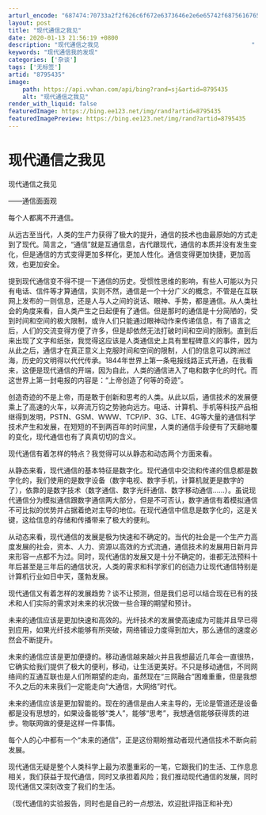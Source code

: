 ```yaml
---
arturl_encode: "687474:70733a2f2f626c6f672e6373646e2e6e65742f687561676562:792f61727469636c652f64657461696c732f38373935343335"
layout: post
title: "现代通信之我见"
date: 2020-01-13 21:56:19 +0800
description: "现代通信之我见                                           "
keywords: "现代通信我的发现"
categories: ['杂谈']
tags: ['无标签']
artid: "8795435"
image:
    path: https://api.vvhan.com/api/bing?rand=sj&artid=8795435
    alt: "现代通信之我见"
render_with_liquid: false
featuredImage: https://bing.ee123.net/img/rand?artid=8795435
featuredImagePreview: https://bing.ee123.net/img/rand?artid=8795435
---
```


# 现代通信之我见

现代通信之我见

——通信面面观

每个人都离不开通信。

从远古至当代，人类的生产力获得了极大的提升，通信的技术也由最原始的方式走到了现代。简言之，“通信”就是互通信息，古代跟现代，通信的本质并没有发生变化，但是通信的方式变得更加多样化，更加人性化。通信变得更加快捷，更加高效，也更加安全。

提到现代通信变不得不提一下通信的历史。受惯性思维的影响，有些人可能以为只有电话、信件等才算通信，实则不然，通信是一个十分广义的概念，不管是在互联网上发布的一则信息，还是人与人之间的说话、眼神、手势，都是通信。从人类社会的角度来看，自人类产生之日起便有了通信。但是那时的通信是十分简陋的，受到时间和空间的极大限制，或许人们只能通过眼神动作来传递信息，有了语言之后，人们的交流变得方便了许多，但是却依然无法打破时间和空间的限制。直到后来出现了文字和纸张，我觉得这应该是人类通信史上具有里程碑意义的事件，因为从此之后，通信才在真正意义上克服时间和空间的限制，人们的信息可以跨洲过海，历史的文明得以代代传承。1844年世界上第一条电报线路正式开通，在我看来，这便是现代通信的开端，因为自此，人类的通信进入了电和数字化的时代。而这世界上第一封电报的内容是：“上帝创造了何等的奇迹”。

创造奇迹的不是上帝，而是敢于创新和思考的人类。从此以后，通信技术的发展便乘上了高速的火车，以奔流万钧之势驰向远方。电话、计算机、手机等科技产品相继得到发明，PSTN、GSM、WWW、TCP/IP、3G、LTE、4G等大量的通信科学技术产生和发展，在短短的不到两百年的时间里，人类的通信手段便有了天翻地覆的变化，现代通信也有了真真切切的含义。

现代通信有着怎样的特点？我觉得可以从静态和动态两个方面来看。

从静态来看，现代通信的基本特征是数字化。现代通信中交流和传递的信息都是数字化的，我们使用的是数字设备（数字电视、数字手机，计算机就更是数字的了），依靠的是数字技术（数字通信、数字光纤通信、数字移动通信……）。虽说现代通信分为模拟通信跟数字通信两大部分，但是不可否认，数字通信有着模拟通信不可比拟的优势并占据着绝对主导的地位。在现代通信中信息是数字化的，这是关键，这给信息的存储和传播带来了极大的便利。

从动态来看，现代通信的发展是极为快速和不确定的。当代的社会是一个生产力高度发展的社会，资本、人力、资源以高效的方式流通，通信技术的发展用日新月异来形容一点都不为过。同时，现代通信的发展又是十分不确定的，谁都无法预料十年后甚至是三年后的通信状况，人类的需求和科学家们的创造力让现代通信特别是计算机行业如日中天，蓬勃发展。

现代通信又有着怎样的发展趋势？谈不让预测，但是我们总可以结合现在已有的技术和人们实际的需求对未来的状况做一些合理的期望和预计。

未来的通信应该是更加快速和高效的。光纤技术的发展使高速成为可能并且早已得到应用，如果光纤技术能够有所突破，网络铺设力度得到加大，那么通信的速度必然会不断提升。

未来的通信应该是更加便捷的。移动通信越来越火并且我想最近几年会一直很热，它确实给我们提供了极大的便利，移动，让生活更美好。不只是移动通信，不同网络间的互通互联也是人们所期望的走向，虽然现在“三网融合”困难重重，但是我想不久之后的未来我们一定能走向“大通信，大网络”时代。

未来的通信应该是更加智能的。现在的通信是由人来主导的，无论是管道还是设备都是没有思想的，如果设备能够“类人”，能够“思考”，我想通信能够获得质的进步。物联网做的便是这样一件事情。

每个人的心中都有一个“未来的通信”，正是这份期盼推动者现代通信技术不断向前发展。

现代通信无疑是整个人类科学上最为浓墨重彩的一笔，它跟我们的生活、工作息息相关，我们获益于现代通信，同时又承担着风险；我们推动现代通信的发展，同时现代通信又深刻改变了我们的生活。

（现代通信的实验报告，同时也是自己的一点想法，欢迎批评指正和补充）